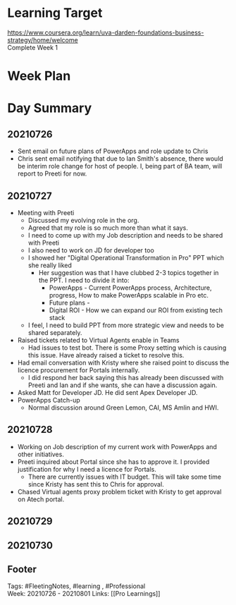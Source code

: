 # Learning Target  

https://www.coursera.org/learn/uva-darden-foundations-business-strategy/home/welcome  
Complete Week 1   
    

# Week Plan  

  

# Day Summary  

## 20210726
- Sent email on future plans of PowerApps and role update to Chris
- Chris sent email notifying that due to Ian Smith's absence, there would be interim role change for host of people. I, being part of BA team, will report to Preeti for now.

## 20210727
- Meeting with Preeti
	- Discussed my evolving role in the org.
	- Agreed that my role is so much more than what it says. 
	- I need to come up with my Job description and needs to be shared with Preeti
	- I also need to work on JD for developer too
	- I showed her "Digital Operational Transformation in Pro" PPT which she really liked
		- Her suggestion was that I have clubbed 2-3 topics together in the PPT. I need to divide it into:
			- PowerApps - Current PowerApps process, Architecture, progress, How to make PowerApps scalable in Pro etc.
			- Future plans - 
			- Digital ROI - How we can expand our ROI from existing tech stack
	- I feel, I need to build PPT from more strategic view and needs to be shared separately.
- Raised tickets related to Virtual Agents enable in Teams
	- Had issues to test bot. There is some Proxy setting which is causing this issue. Have already raised a ticket to resolve this.
- Had email conversation with Kristy where she raised point to discuss the licence procurement for Portals internally.
	- I did respond her back saying this has already been discussed with Preeti and Ian and if she wants, she can have a discussion again.
- Asked Matt for Developer JD. He did sent Apex Developer JD.
- PowerApps Catch-up
	- Normal discussion around Green Lemon, CAI, MS Amlin and HWI.

## 20210728
- Working on Job description of my current work with PowerApps and other initiatives.
- Preeti inquired about Portal since she has to approve it. I provided justification for why I need a licence for Portals. 
	- There are currently issues with IT budget. This will take some time since Kristy has sent this to Chris for approval.
- Chased Virtual agents proxy problem ticket with Kristy to get approval on Atech portal.


## 20210729


## 20210730


## Footer  
  

Tags: #FleetingNotes, #learning , #Professional  
Week: 20210726 - 20210801
Links: [[Pro Learnings]]

<!--stackedit_data:
eyJoaXN0b3J5IjpbLTEzMjgwODQ1NDAsMTM3NTMyMDExNiwtMT
Y0OTU3NTMxOV19
-->